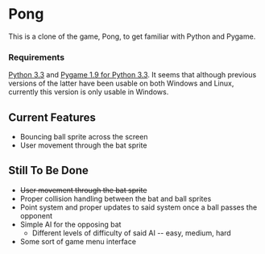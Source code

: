 # Pong #

This is a clone of the game, Pong, to get familiar with Python and Pygame.



### Requirements ###
[Python 3.3](http://www.python.org/getit/releases/3.3.0/) and [Pygame 1.9 for Python 3.3](https://bitbucket.org/pygame/pygame/downloads). It seems that although previous versions of the latter have been usable on both Windows and Linux, currently this version is only usable in Windows.

## Current Features ##
* Bouncing ball sprite across the screen
* User movement through the bat sprite

## Still To Be Done ##
* ~~User movement through the bat sprite~~
* Proper collision handling between the bat and ball sprites
* Point system and proper updates to said system once a ball passes the opponent
* Simple AI for the opposing bat
  * Different levels of difficulty of said AI -- easy, medium, hard
* Some sort of game menu interface
